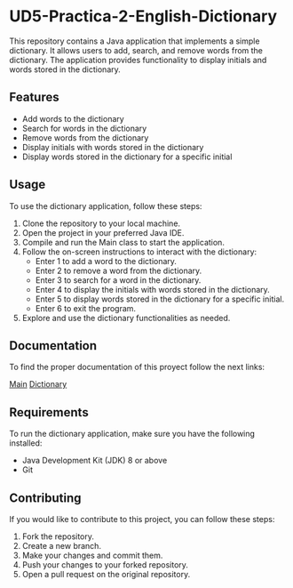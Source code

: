 # UD5-Practica-2-English-Dictionary

This repository contains a Java application that implements a simple dictionary. It allows users to add, search, and remove words from the dictionary. The application provides functionality to display initials and words stored in the dictionary.

## Features

- Add words to the dictionary
- Search for words in the dictionary
- Remove words from the dictionary
- Display initials with words stored in the dictionary
- Display words stored in the dictionary for a specific initial

## Usage

To use the dictionary application, follow these steps:

1. Clone the repository to your local machine.
2. Open the project in your preferred Java IDE.
3. Compile and run the Main class to start the application.
4. Follow the on-screen instructions to interact with the dictionary:
    - Enter 1 to add a word to the dictionary.
    - Enter 2 to remove a word from the dictionary.
    - Enter 3 to search for a word in the dictionary.
    - Enter 4 to display the initials with words stored in the dictionary.
    - Enter 5 to display words stored in the dictionary for a specific initial.
    - Enter 6 to exit the program.
5. Explore and use the dictionary functionalities as needed.

## Documentation

To find the proper documentation of this proyect follow the next links:

[Main](./src/net/salesianos/docs/Main.md)
[Dictionary](./src/net/salesianos/docs/Dictionary.md)

## Requirements

To run the dictionary application, make sure you have the following installed:
- Java Development Kit (JDK) 8 or above
- Git

## Contributing

If you would like to contribute to this project, you can follow these steps:

1. Fork the repository.
2. Create a new branch.
3. Make your changes and commit them.
4. Push your changes to your forked repository.
5. Open a pull request on the original repository.